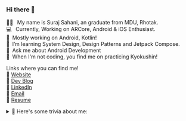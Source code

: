 ### Hi there 👋
<!--
**surajsahani/surajsahani** is a ✨ _special_ ✨ repository because its `README.md` (this file) appears on your GitHub profile.

Here are some ideas to get you started:
-->
👨‍🎓 &ensp;My name is Suraj Sahani, an graduate from MDU, Rhotak.<br>💻 &ensp;Currently, Working on ARCore, Android & iOS Enthusiast.<br>🔭&ensp;Mostly working on Android, Kotlin!<br>🌱&ensp;I’m  learning System Design, Design Patterns and Jetpack Compose.<br>💬&ensp;Ask me about Android Development<br>🥋&ensp;When I'm not coding, you find me on practicing Kyokushin!<br>

Links where you can find me!<br>
📌   <a href="https://surajsahani.github.io/">Website</a><br>
📌   <a href="https://dev.to/surajsahani">Dev Blog</a><br>
📌   <a href="https://www.linkedin.com/in/surajsahani/">LinkedIn</a><br>
📌   <a href="surajkumarsahani1997@gmail.com">Email</a><br>
📌   <a href="https://documentcloud.adobe.com/link/review?uri=urn:aaid:scds:US:252959aa-8230-4a96-9858-eea6c6066646">Resume</a>

<details>
  <summary markdown="span">👀 Here's some trivia about me: </summary>
     Here's some trivia about me:

     * I am impacient and I do not ask for permission. I turn ideas into actionable items and I will make sure you are involved.
     * I enjoy receiving public praise, but private praise fuels me.
     * I can think about things from an engineer's mindset.
     * I am strong with program planning and documentation. I **love** taking notes during meetings. ✍️
     * I have a strong sense of ownership when it comes to work. Related to that, I do not like inefficiency and will look for any way to improve that.
     * I value stability and predictablity - I hate feeling uncomfortable. Sometimes I can react negatively to change but I do my best to embrace it and keep a positive mindset. I recognize that growing means feeling uncomfortable.
     * English is not my native language which can affect how I verbally express myself. I experience a lot of non-linear thinking in a mixture of Portuguese and English, which reflects in my choice of words or sentence structure. In other words, I think as I speak.
     * I have always been a designer. Altought I am extremely fulfilled, I'd still like to experiment with a different career in the future.
     * Prior to GitLab, I was an UI Engineer building Apple's very first web application style guide. That experience shaped me into the person and professional I am today. 
     * All those years working as a visual designer gave me a _pixel-perfect_ eyesight. It's both a blessing and a curse.
     * As designer, I am responsible for the product as a whole. You will see me involved in many, many different fronts: from process to hands-on coding.
     * I prototype low-fidelity first. You will not see me delivering pixel-perfect visuals until they are required in the development process. I prefer to gather ideas and work on them in words before delivering any "designs".

</details>
